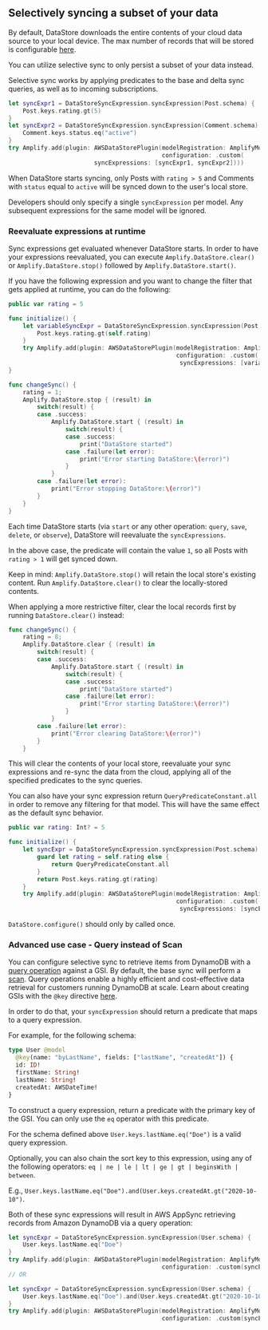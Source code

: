 ## Selectively syncing a subset of your data

By default, DataStore downloads the entire contents of your cloud data source to your local device.
The max number of records that will be stored is configurable [here](~/lib/datastore/conflict.md).

You can utilize selective sync to only persist a subset of your data instead.

Selective sync works by applying predicates to the base and delta sync queries, as well as to incoming subscriptions.

```swift
let syncExpr1 = DataStoreSyncExpression.syncExpression(Post.schema) {
    Post.keys.rating.gt(5)
}
let syncExpr2 = DataStoreSyncExpression.syncExpression(Comment.schema) {
    Comment.keys.status.eq("active")
}
try Amplify.add(plugin: AWSDataStorePlugin(modelRegistration: AmplifyModels(),
                                           configuration: .custom(
					    syncExpressions: [syncExpr1, syncExpr2])))
```

When DataStore starts syncing, only Posts with `rating > 5` and Comments with `status` equal to `active` will be synced down to the user's local store.

<amplify-callout>

Developers should only specify a single `syncExpression` per model. Any subsequent expressions for the same model will be ignored.

</amplify-callout>

### Reevaluate expressions at runtime
Sync expressions get evaluated whenever DataStore starts.
In order to have your expressions reevaluated, you can execute `Amplify.DataStore.clear()` or `Amplify.DataStore.stop()` followed by `Amplify.DataStore.start()`.

If you have the following expression and you want to change the filter that gets applied at runtime, you can do the following:

```swift
public var rating = 5

func initialize() {
    let variableSyncExpr = DataStoreSyncExpression.syncExpression(Post.schema) {
        Post.keys.rating.gt(self.rating)
    }
    try Amplify.add(plugin: AWSDataStorePlugin(modelRegistration: AmplifyModels(),
                                               configuration: .custom(
                                                syncExpressions: [variableSyncExpr])))
}

func changeSync() {
    rating = 1;
    Amplify.DataStore.stop { (result) in
        switch(result) {
        case .success:
            Amplify.DataStore.start { (result) in
                switch(result) {
                case .success:
                    print("DataStore started")
                case .failure(let error):
                    print("Error starting DataStore:\(error)")
                }
            }
        case .failure(let error):
            print("Error stopping DataStore:\(error)")
        }
    }      
}
```
Each time DataStore starts (via `start` or any other operation: `query`, `save`, `delete`, or `observe`), DataStore will reevaluate the `syncExpressions`.

In the above case, the predicate will contain the value `1`, so all Posts with `rating > 1` will get synced down.

Keep in mind: `Amplify.DataStore.stop()` will retain the local store's existing content. Run `Amplify.DataStore.clear()` to clear the locally-stored contents.

<amplify-callout>

When applying a more restrictive filter, clear the local records first by running `DataStore.clear()` instead:

</amplify-callout>

```swift
func changeSync() {
    rating = 8;
    Amplify.DataStore.clear { (result) in
        switch(result) {
        case .success:
            Amplify.DataStore.start { (result) in
                switch(result) {
                case .success:
                    print("DataStore started")
                case .failure(let error):
                    print("Error starting DataStore:\(error)")
                }
            }
        case .failure(let error):
            print("Error clearing DataStore:\(error)")
        }
    }    
```

This will clear the contents of your local store, reevaluate your sync expressions and re-sync the data from the cloud, applying all of the specified predicates to the sync queries.

You can also have your sync expression return `QueryPredicateConstant.all` in order to remove any filtering for that model. This will have the same effect as the default sync behavior.

```swift
public var rating: Int? = 5

func initialize() {
    let syncExpr = DataStoreSyncExpression.syncExpression(Post.schema) {
        guard let rating = self.rating else {
            return QueryPredicateConstant.all
        }
        return Post.keys.rating.gt(rating)
    }
    try Amplify.add(plugin: AWSDataStorePlugin(modelRegistration: AmplifyModels(),
                                               configuration: .custom(
                                                syncExpressions: [syncExpr])))
```

<amplify-callout warning>

`DataStore.configure()` should only by called once.

</amplify-callout>

### Advanced use case - Query instead of Scan
You can configure selective sync to retrieve items from DynamoDB with a [query operation](https://docs.aws.amazon.com/amazondynamodb/latest/developerguide/Query.html) against a GSI. By default, the base sync will perform a [scan](https://docs.aws.amazon.com/amazondynamodb/latest/developerguide/Scan.html). Query operations enable a highly efficient and cost-effective data retrieval for customers running DynamoDB at scale. Learn about creating GSIs with the `@key` directive [here](https://docs.amplify.aws/cli/graphql-transformer/key).

In order to do that, your `syncExpression` should return a predicate that maps to a query expression.

For example, for the following schema:
```graphql
type User @model
  @key(name: "byLastName", fields: ["lastName", "createdAt"]) {
  id: ID!
  firstName: String!
  lastName: String!
  createdAt: AWSDateTime!
}
```

To construct a query expression, return a predicate with the primary key of the GSI. You can only use the `eq` operator with this predicate.

For the schema defined above `User.keys.lastName.eq("Doe")` is a valid query expression.

Optionally, you can also chain the sort key to this expression, using any of the following operators: `eq | ne | le | lt | ge | gt | beginsWith | between`. 

E.g., `User.keys.lastName.eq("Doe").and(User.keys.createdAt.gt("2020-10-10")`.

Both of these sync expressions will result in AWS AppSync retrieving records from Amazon DynamoDB via a query operation:

```swift
let syncExpr = DataStoreSyncExpression.syncExpression(User.schema) {
    User.keys.lastName.eq("Doe")
}
try Amplify.add(plugin: AWSDataStorePlugin(modelRegistration: AmplifyModels(),
                                           configuration: .custom(syncExpressions: [syncExpr])))
// OR

let syncExpr = DataStoreSyncExpression.syncExpression(User.schema) {
    User.keys.lastName.eq("Doe").and(User.keys.createdAt.gt("2020-10-10"))
}
try Amplify.add(plugin: AWSDataStorePlugin(modelRegistration: AmplifyModels(),
                                           configuration: .custom(syncExpressions: [syncExpr])))
```